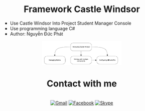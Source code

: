 <div align="center">
    <h1>Framework Castle Windsor</h1>
    <ul type="square" align="left">
      <li>Use Castle Windsor Into Project Student Manager Console </li>
      <li>Use programming language C#</li>
      <li>Author: Nguyễn Đức Phát</li>
    </ul>
    <img src="https://github.com/BlackHorse404/CastleWindsor_Day4_Console/blob/master/CastleWindsor.PNG" width="50%"/>
    <h1>Contact with me</h1><br>
    <a href="mailto:Phatlongtoan@gmail.com"><img src="https://img.shields.io/badge/Gmail-yellow?style=for-the-badge&logo=gmail&logoColor=white" alt="Gmail"/></a>
    <a target="_blank" href="https://www.facebook.com/BlackHorse.404"><img src="https://img.shields.io/badge/Facebook-blue?style=for-the-badge&logo=facebook&logoColor=white" alt="Facebook"/></a>
    <a href="https://join.skype.com/invite/bbsLTckg06yz"><img src="https://img.shields.io/badge/Skype-Blue?style=for-the-badge&logo=skype&logoColor=white" alt="Skype"/></a>
    <br/>
</ul>
    
</div>
